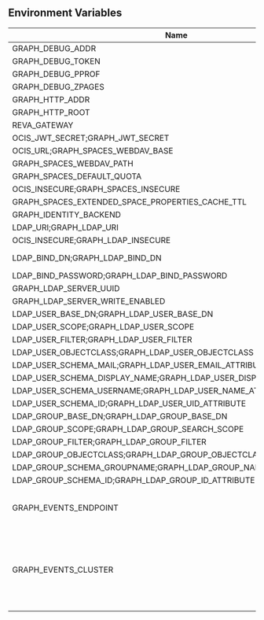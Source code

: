## Environment Variables

| Name | Type | Default Value | Description |
|------|------|---------------|-------------|
| GRAPH_DEBUG_ADDR | string | 127.0.0.1:9124 | |
| GRAPH_DEBUG_TOKEN | string |  | |
| GRAPH_DEBUG_PPROF | bool | false | |
| GRAPH_DEBUG_ZPAGES | bool | false | |
| GRAPH_HTTP_ADDR | string | 127.0.0.1:9120 | |
| GRAPH_HTTP_ROOT | string | /graph | |
| REVA_GATEWAY | string | 127.0.0.1:9142 | |
| OCIS_JWT_SECRET;GRAPH_JWT_SECRET | string | Pive-Fumkiu4 | |
| OCIS_URL;GRAPH_SPACES_WEBDAV_BASE | string | https://localhost:9200 | |
| GRAPH_SPACES_WEBDAV_PATH | string | /dav/spaces/ | |
| GRAPH_SPACES_DEFAULT_QUOTA | string | 1000000000 | |
| OCIS_INSECURE;GRAPH_SPACES_INSECURE | bool | false | |
| GRAPH_SPACES_EXTENDED_SPACE_PROPERTIES_CACHE_TTL | int | 0 | |
| GRAPH_IDENTITY_BACKEND | string | ldap | |
| LDAP_URI;GRAPH_LDAP_URI | string | ldaps://localhost:9235 | |
| OCIS_INSECURE;GRAPH_LDAP_INSECURE | bool | true | |
| LDAP_BIND_DN;GRAPH_LDAP_BIND_DN | string | uid=libregraph,ou=sysusers,o=libregraph-idm | |
| LDAP_BIND_PASSWORD;GRAPH_LDAP_BIND_PASSWORD | string | idm | |
| GRAPH_LDAP_SERVER_UUID | bool | false | |
| GRAPH_LDAP_SERVER_WRITE_ENABLED | bool | true | |
| LDAP_USER_BASE_DN;GRAPH_LDAP_USER_BASE_DN | string | ou=users,o=libregraph-idm | |
| LDAP_USER_SCOPE;GRAPH_LDAP_USER_SCOPE | string | sub | |
| LDAP_USER_FILTER;GRAPH_LDAP_USER_FILTER | string |  | |
| LDAP_USER_OBJECTCLASS;GRAPH_LDAP_USER_OBJECTCLASS | string | inetOrgPerson | |
| LDAP_USER_SCHEMA_MAIL;GRAPH_LDAP_USER_EMAIL_ATTRIBUTE | string | mail | |
| LDAP_USER_SCHEMA_DISPLAY_NAME;GRAPH_LDAP_USER_DISPLAYNAME_ATTRIBUTE | string | displayName | |
| LDAP_USER_SCHEMA_USERNAME;GRAPH_LDAP_USER_NAME_ATTRIBUTE | string | uid | |
| LDAP_USER_SCHEMA_ID;GRAPH_LDAP_USER_UID_ATTRIBUTE | string | owncloudUUID | |
| LDAP_GROUP_BASE_DN;GRAPH_LDAP_GROUP_BASE_DN | string | ou=groups,o=libregraph-idm | |
| LDAP_GROUP_SCOPE;GRAPH_LDAP_GROUP_SEARCH_SCOPE | string | sub | |
| LDAP_GROUP_FILTER;GRAPH_LDAP_GROUP_FILTER | string |  | |
| LDAP_GROUP_OBJECTCLASS;GRAPH_LDAP_GROUP_OBJECTCLASS | string | groupOfNames | |
| LDAP_GROUP_SCHEMA_GROUPNAME;GRAPH_LDAP_GROUP_NAME_ATTRIBUTE | string | cn | |
| LDAP_GROUP_SCHEMA_ID;GRAPH_LDAP_GROUP_ID_ATTRIBUTE | string | owncloudUUID | |
| GRAPH_EVENTS_ENDPOINT | string | 127.0.0.1:9233 | the address of the streaming service|
| GRAPH_EVENTS_CLUSTER | string | ocis-cluster | the clusterID of the streaming service. Mandatory when using nats|